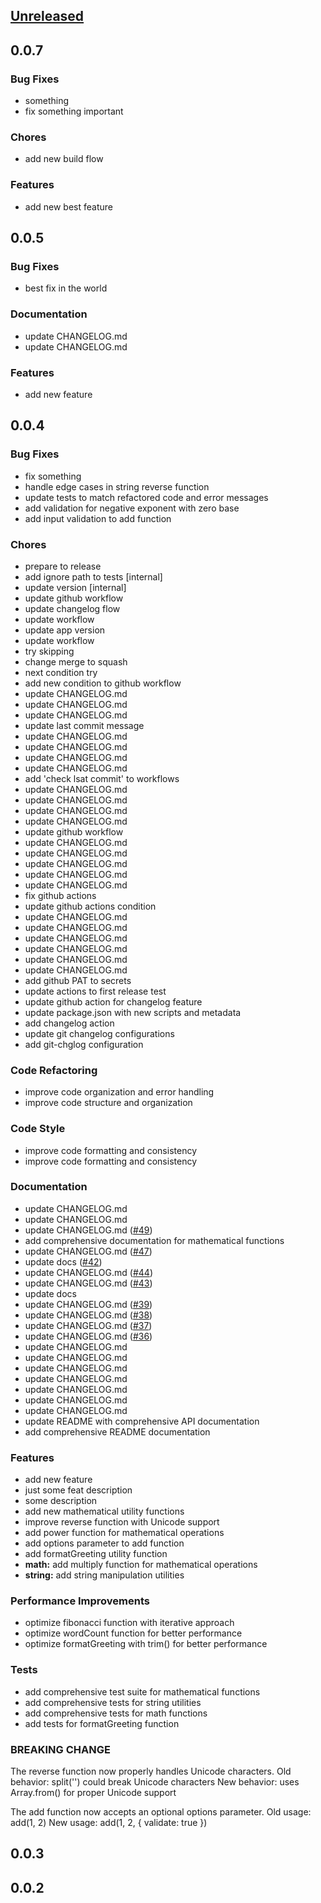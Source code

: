 <a name="unreleased"></a>
## [Unreleased]


<a name="0.0.7"></a>
## 0.0.7
### Bug Fixes
- something
- fix something important

### Chores
- add new build flow

### Features
- add new best feature


<a name="0.0.5"></a>
## 0.0.5
### Bug Fixes
- best fix in the world

### Documentation
- update CHANGELOG.md
- update CHANGELOG.md

### Features
- add new feature


<a name="0.0.4"></a>
## 0.0.4
### Bug Fixes
- fix something
- handle edge cases in string reverse function
- update tests to match refactored code and error messages
- add validation for negative exponent with zero base
- add input validation to add function

### Chores
- prepare to release
- add ignore path to tests [internal]
- update version [internal]
- update github workflow
- update changelog flow
- update workflow
- update app version
- update workflow
- try skipping
- change merge to squash
- next condition try
- add new condition to github workflow
- update CHANGELOG.md
- update CHANGELOG.md
- update CHANGELOG.md
- update last commit message
- update CHANGELOG.md
- update CHANGELOG.md
- update CHANGELOG.md
- update CHANGELOG.md
- add 'check lsat commit' to workflows
- update CHANGELOG.md
- update CHANGELOG.md
- update CHANGELOG.md
- update CHANGELOG.md
- update github workflow
- update CHANGELOG.md
- update CHANGELOG.md
- update CHANGELOG.md
- update CHANGELOG.md
- update CHANGELOG.md
- fix github actions
- update github actions condition
- update CHANGELOG.md
- update CHANGELOG.md
- update CHANGELOG.md
- update CHANGELOG.md
- update CHANGELOG.md
- update CHANGELOG.md
- add github PAT to secrets
- update actions to first release test
- update github action for changelog feature
- update package.json with new scripts and metadata
- add changelog action
- update git changelog configurations
- add git-chglog configuration

### Code Refactoring
- improve code organization and error handling
- improve code structure and organization

### Code Style
- improve code formatting and consistency
- improve code formatting and consistency

### Documentation
- update CHANGELOG.md
- update CHANGELOG.md
- update CHANGELOG.md ([#49](https://github.com/ku9nov/npm-test/issues/49))
- add comprehensive documentation for mathematical functions
- update CHANGELOG.md ([#47](https://github.com/ku9nov/npm-test/issues/47))
- update docs ([#42](https://github.com/ku9nov/npm-test/issues/42))
- update CHANGELOG.md ([#44](https://github.com/ku9nov/npm-test/issues/44))
- update CHANGELOG.md ([#43](https://github.com/ku9nov/npm-test/issues/43))
- update docs
- update CHANGELOG.md ([#39](https://github.com/ku9nov/npm-test/issues/39))
- update CHANGELOG.md ([#38](https://github.com/ku9nov/npm-test/issues/38))
- update CHANGELOG.md ([#37](https://github.com/ku9nov/npm-test/issues/37))
- update CHANGELOG.md ([#36](https://github.com/ku9nov/npm-test/issues/36))
- update CHANGELOG.md
- update CHANGELOG.md
- update CHANGELOG.md
- update CHANGELOG.md
- update CHANGELOG.md
- update CHANGELOG.md
- update CHANGELOG.md
- update README with comprehensive API documentation
- add comprehensive README documentation

### Features
- add new feature
- just some feat description
- some description
- add new mathematical utility functions
- improve reverse function with Unicode support
- add power function for mathematical operations
- add options parameter to add function
- add formatGreeting utility function
- **math:** add multiply function for mathematical operations
- **string:** add string manipulation utilities

### Performance Improvements
- optimize fibonacci function with iterative approach
- optimize wordCount function for better performance
- optimize formatGreeting with trim() for better performance

### Tests
- add comprehensive test suite for mathematical functions
- add comprehensive tests for string utilities
- add comprehensive tests for math functions
- add tests for formatGreeting function

### BREAKING CHANGE

The reverse function now properly handles Unicode characters.
Old behavior: split('') could break Unicode characters
New behavior: uses Array.from() for proper Unicode support

The add function now accepts an optional options parameter.
Old usage: add(1, 2)
New usage: add(1, 2, { validate: true })


<a name="0.0.3"></a>
## 0.0.3

<a name="0.0.2"></a>
## 0.0.2

[Unreleased]: https://github.com/ku9nov/npm-test/compare/0.0.7...HEAD
[0.0.7]: https://github.com/ku9nov/npm-test/compare/0.0.5...0.0.7
[0.0.5]: https://github.com/ku9nov/npm-test/compare/0.0.4...0.0.5
[0.0.4]: https://github.com/ku9nov/npm-test/compare/0.0.3...0.0.4
[0.0.3]: https://github.com/ku9nov/npm-test/compare/0.0.2...0.0.3
